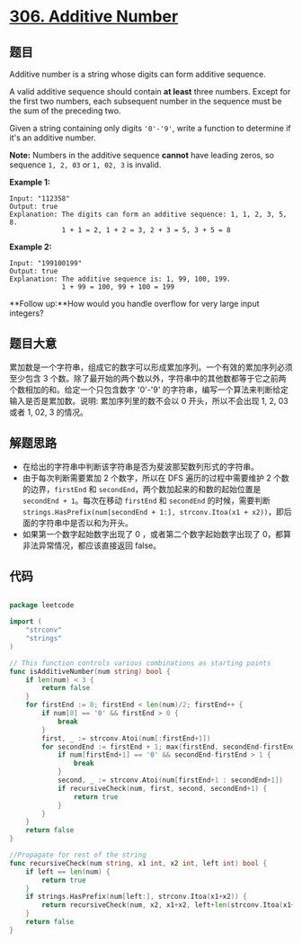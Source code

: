# [306. Additive Number](https://leetcode.com/problems/additive-number/)


## 题目

Additive number is a string whose digits can form additive sequence.

A valid additive sequence should contain **at least** three numbers. Except for the first two numbers, each subsequent number in the sequence must be the sum of the preceding two.

Given a string containing only digits `'0'-'9'`, write a function to determine if it's an additive number.

**Note:** Numbers in the additive sequence **cannot** have leading zeros, so sequence `1, 2, 03` or `1, 02, 3` is invalid.

**Example 1:**

    Input: "112358"
    Output: true 
    Explanation: The digits can form an additive sequence: 1, 1, 2, 3, 5, 8. 
                 1 + 1 = 2, 1 + 2 = 3, 2 + 3 = 5, 3 + 5 = 8

**Example 2:**

    Input: "199100199"
    Output: true 
    Explanation: The additive sequence is: 1, 99, 100, 199. 
                 1 + 99 = 100, 99 + 100 = 199

**Follow up:**How would you handle overflow for very large input integers?


## 题目大意

累加数是一个字符串，组成它的数字可以形成累加序列。一个有效的累加序列必须至少包含 3 个数。除了最开始的两个数以外，字符串中的其他数都等于它之前两个数相加的和。给定一个只包含数字 '0'-'9' 的字符串，编写一个算法来判断给定输入是否是累加数。说明: 累加序列里的数不会以 0 开头，所以不会出现 1, 2, 03 或者 1, 02, 3 的情况。


## 解题思路

- 在给出的字符串中判断该字符串是否为斐波那契数列形式的字符串。
- 由于每次判断需要累加 2 个数字，所以在 DFS 遍历的过程中需要维护 2 个数的边界，`firstEnd` 和 `secondEnd`，两个数加起来的和数的起始位置是 `secondEnd + 1`。每次在移动 `firstEnd` 和 `secondEnd` 的时候，需要判断 `strings.HasPrefix(num[secondEnd + 1:], strconv.Itoa(x1 + x2))`，即后面的字符串中是否以和为开头。
- 如果第一个数字起始数字出现了 0 ，或者第二个数字起始数字出现了 0，都算非法异常情况，都应该直接返回 false。



## 代码

```go

package leetcode

import (
	"strconv"
	"strings"
)

// This function controls various combinations as starting points
func isAdditiveNumber(num string) bool {
	if len(num) < 3 {
		return false
	}
	for firstEnd := 0; firstEnd < len(num)/2; firstEnd++ {
		if num[0] == '0' && firstEnd > 0 {
			break
		}
		first, _ := strconv.Atoi(num[:firstEnd+1])
		for secondEnd := firstEnd + 1; max(firstEnd, secondEnd-firstEnd) <= len(num)-secondEnd; secondEnd++ {
			if num[firstEnd+1] == '0' && secondEnd-firstEnd > 1 {
				break
			}
			second, _ := strconv.Atoi(num[firstEnd+1 : secondEnd+1])
			if recursiveCheck(num, first, second, secondEnd+1) {
				return true
			}
		}
	}
	return false
}

//Propagate for rest of the string
func recursiveCheck(num string, x1 int, x2 int, left int) bool {
	if left == len(num) {
		return true
	}
	if strings.HasPrefix(num[left:], strconv.Itoa(x1+x2)) {
		return recursiveCheck(num, x2, x1+x2, left+len(strconv.Itoa(x1+x2)))
	}
	return false
}

```
